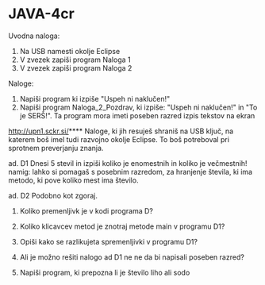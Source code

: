 # JAVA-4cr

Uvodna naloga:
  1. Na USB namesti okolje Eclipse
  2. V zvezek zapiši program Naloga 1
  3. V zvezek zapiši program Naloga 2

Naloge:
  1. Napiši program ki izpiše "Uspeh ni naklučen!"
  2. Napiši program Naloga_2_Pozdrav, ki izpiše: "Uspeh ni naklučen!" in "To je SERŠ!". Ta
    program mora imeti poseben razred izpis tekstov na ekran


http://upn1.sckr.si/****
Naloge, ki jih resuješ shraniš na USB ključ, na katerem boš imel tudi razvojno okolje Eclipse. To boš potreboval pri sprotnem preverjanju znanja.

ad. D1 Dnesi 5 stevil in izpiši koliko je enomestnih in koliko je večmestnih!
namig: lahko si pomagaš s posebnim razredom, za hranjenje števila, ki ima metodo, ki pove koliko mest ima število.

ad. D2 Podobno kot zgoraj.

1. Koliko premenljivk je v kodi programa D?
2. Koliko klicavcev metod je znotraj metode main v programu D1?
3. Opiši kako se razlikujeta spremenljivki v programu D1?
4. Ali je možno rešiti nalogo ad D1 ne ne da bi napisali poseben razred?




2. Napiši program, ki prepozna li je število liho ali sodo